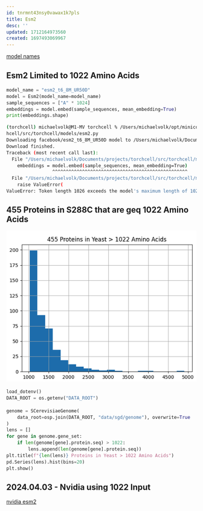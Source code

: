 ```yaml
---
id: tnrmnt43nsy0vawax1k7pls
title: Esm2
desc: ''
updated: 1712164973560
created: 1697493069967
---
```

[model names](https://huggingface.co/facebook/esm2_t6_8M_UR50D)

## Esm2 Limited to 1022 Amino Acids

```python
model_name = "esm2_t6_8M_UR50D"
model = Esm2(model_name=model_name)
sample_sequences = ["A" * 1024]
embeddings = model.embed(sample_sequences, mean_embedding=True)
print(embeddings.shape)
```

```bash
(torchcell) michaelvolk@M1-MV torchcell % /Users/michaelvolk/opt/miniconda3/envs/torchcell/bin/python /Users/michaelvolk/Documents/projects/torc
hcell/src/torchcell/models/esm2.py
Downloading facebook/esm2_t6_8M_UR50D model to /Users/michaelvolk/Documents/projects/torchcell/src/torchcell/models/pretrained_LLM/Esm2/facebook/esm2_t6_8M_UR50D...
Download finished.
Traceback (most recent call last):
  File "/Users/michaelvolk/Documents/projects/torchcell/src/torchcell/models/esm2.py", line 115, in <module>
    embeddings = model.embed(sample_sequences, mean_embedding=True)
                 ^^^^^^^^^^^^^^^^^^^^^^^^^^^^^^^^^^^^^^^^^^^^^^^^^^
  File "/Users/michaelvolk/Documents/projects/torchcell/src/torchcell/models/esm2.py", line 83, in embed
    raise ValueError(
ValueError: Token length 1026 exceeds the model's maximum length of 1024.
```

## 455 Proteins in S288C that are geq 1022 Amino Acids

![](./assets/images/src.torchcell.models.esm2.md.455-proteins-in-S288C-that-are-1022-amino-acids.png)

```python
load_dotenv()
DATA_ROOT = os.getenv("DATA_ROOT")

genome = SCerevisiaeGenome(
    data_root=osp.join(DATA_ROOT, "data/sgd/genome"), overwrite=True
)
lens = []
for gene in genome.gene_set:
    if len(genome[gene].protein.seq) > 1022:
        lens.append(len(genome[gene].protein.seq))
plt.title(f"{len(lens)} Proteins in Yeast > 1022 Amino Acids")
pd.Series(lens).hist(bins=20)
plt.show()
```

## 2024.04.03 - Nvidia using 1022 Input

[nvidia esm2](https://docs.nvidia.com/bionemo-framework/latest/models/esm2-nv.html)
